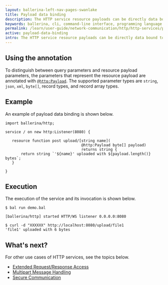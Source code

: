 ```yaml
---
layout: ballerina-left-nav-pages-swanlake
title: Payload data binding
description: The HTTP service resource payloads can be directly data bound to the resource method parameters. 
keywords: ballerina, cli, command-line interface, programming language
permalink: /learn/user-guide/network-communication/http/http-services/payload-data-binding/
active: payload-data-binding
intro: The HTTP service resource payloads can be directly data bound to the resource method parameters.
---
```


## Using the annotation

To distinguish between query parameters and resource payload parameters, the parameters that represent the resource payload are annotated with [`@http:Payload`](https://docs.central.ballerina.io/ballerina/http/latest/annotations#Payload). The supported parameter types are `string`, `json`, `xml`, `byte[]`, record types, and record array types. 

## Example

An example of payload data binding is shown below.

```ballerina
import ballerina/http;
 
service / on new http:Listener(8080) {
 
   resource function post upload/[string name](
                                  @http:Payload byte[] payload)
                                  returns string {
       return string `'${name}' uploaded with ${payload.length()} bytes`;
   }
 
}
```

## Execution

The execution of the service and its invocation is shown below.

```
$ bal run demo.bal
 
[ballerina/http] started HTTP/WS listener 0.0.0.0:8080

$ curl -d "XXXXXX" http://localhost:8080/upload/file1
'file1' uploaded with 6 bytes
```

## What's next?

For other use cases of HTTP services, see the topics below.

- [Extended Request/Response Access](/learn/network-communication/http/http-services/extended-request-response-access/)
- [Multipart Message Handling](/learn/network-communication/http/http-services/multipart-message-handling/)
- [Secure Communication](/learn/network-communication/http/http-services/secure-communication/)

<style> #tree-expand-all, #tree-collapse-all, .cTocElements {display:none;} .cGitButtonContainer {padding-left: 40px;} </style>
